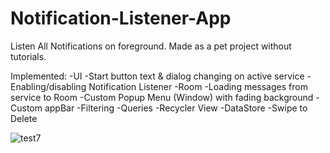 # Notification-Listener-App
Listen All Notifications on foreground. Made as a pet project without tutorials.

Implemented:
-UI
-Start button text & dialog changing on active service
-Enabling/disabling Notification Listener
-Room
-Loading messages from service to Room
-Custom Popup Menu (Window) with fading background
-Custom appBar
-Filtering
-Queries
-Recycler View
-DataStore
-Swipe to Delete

![test7](https://user-images.githubusercontent.com/52634082/107155838-530e2400-6983-11eb-8d6c-9ac387008771.gif)
